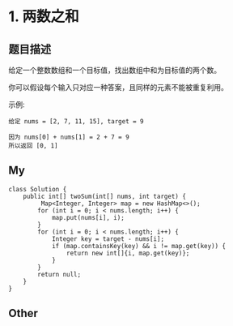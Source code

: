 # 1. 两数之和

## 题目描述

给定一个整数数组和一个目标值，找出数组中和为目标值的两个数。

你可以假设每个输入只对应一种答案，且同样的元素不能被重复利用。

示例:

```
给定 nums = [2, 7, 11, 15], target = 9

因为 nums[0] + nums[1] = 2 + 7 = 9
所以返回 [0, 1]
```

## My

```
class Solution {
    public int[] twoSum(int[] nums, int target) {
         Map<Integer, Integer> map = new HashMap<>();
        for (int i = 0; i < nums.length; i++) {
            map.put(nums[i], i);
        }
        for (int i = 0; i < nums.length; i++) {
            Integer key = target - nums[i];
            if (map.containsKey(key) && i != map.get(key)) {
                return new int[]{i, map.get(key)};
            }
        }
        return null;
    }
}

```

## Other